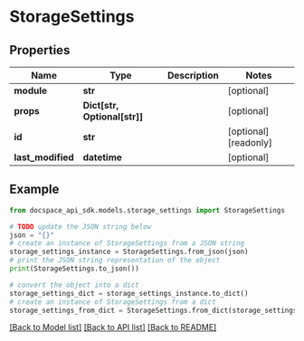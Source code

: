 # StorageSettings

## Properties

Name | Type | Description | Notes
------------ | ------------- | ------------- | -------------
**module** | **str** |  | [optional] 
**props** | **Dict[str, Optional[str]]** |  | [optional] 
**id** | **str** |  | [optional] [readonly] 
**last_modified** | **datetime** |  | [optional] 

## Example

```python
from docspace_api_sdk.models.storage_settings import StorageSettings

# TODO update the JSON string below
json = "{}"
# create an instance of StorageSettings from a JSON string
storage_settings_instance = StorageSettings.from_json(json)
# print the JSON string representation of the object
print(StorageSettings.to_json())

# convert the object into a dict
storage_settings_dict = storage_settings_instance.to_dict()
# create an instance of StorageSettings from a dict
storage_settings_from_dict = StorageSettings.from_dict(storage_settings_dict)
```
[[Back to Model list]](../README.md#documentation-for-models) [[Back to API list]](../README.md#documentation-for-api-endpoints) [[Back to README]](../README.md)


